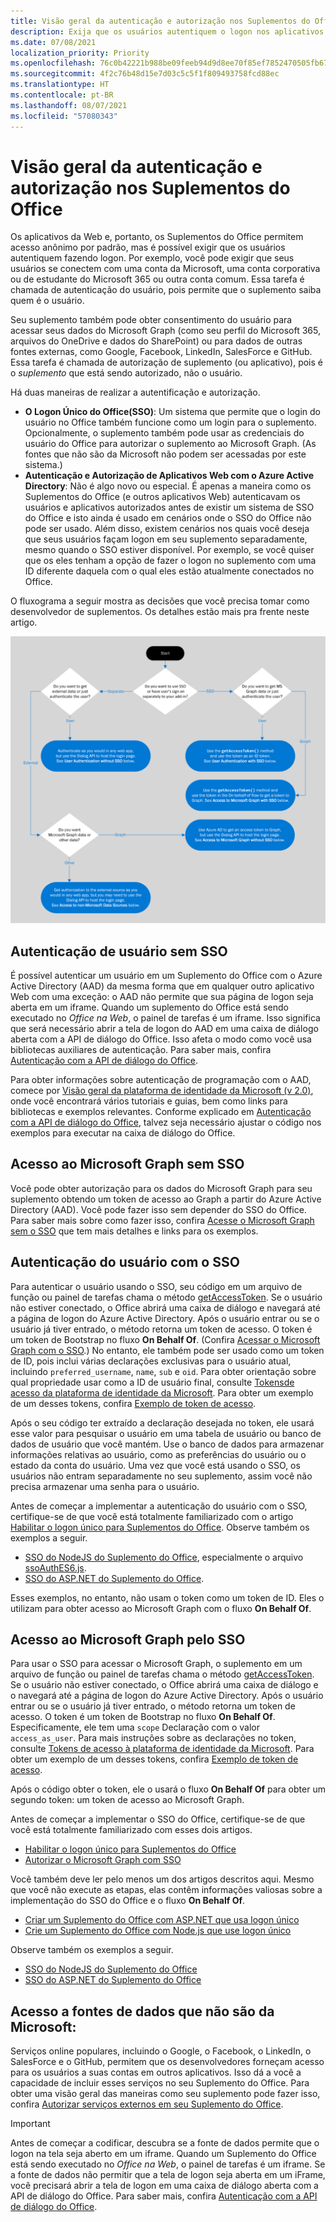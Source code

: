 ```yaml
---
title: Visão geral da autenticação e autorização nos Suplementos do Office
description: Exija que os usuários autentiquem o logon nos aplicativos Web e suplementos do Office.
ms.date: 07/08/2021
localization_priority: Priority
ms.openlocfilehash: 76c0b42221b988be09feeb94d9d8ee70f85ef7852470505fb67587bdb90113d1
ms.sourcegitcommit: 4f2c76b48d15e7d03c5c5f1f809493758fcd88ec
ms.translationtype: HT
ms.contentlocale: pt-BR
ms.lasthandoff: 08/07/2021
ms.locfileid: "57080343"
---
```

# <a name="overview-of-authentication-and-authorization-in-office-add-ins"></a>Visão geral da autenticação e autorização nos Suplementos do Office

Os aplicativos da Web e, portanto, os Suplementos do Office permitem acesso anônimo por padrão, mas é possível exigir que os usuários autentiquem fazendo logon. Por exemplo, você pode exigir que seus usuários se conectem com uma conta da Microsoft, uma conta corporativa ou de estudante do Microsoft 365 ou outra conta comum. Essa tarefa é chamada de autenticação do usuário, pois permite que o suplemento saiba quem é o usuário.

Seu suplemento também pode obter consentimento do usuário para acessar seus dados do Microsoft Graph (como seu perfil do Microsoft 365, arquivos do OneDrive e dados do SharePoint) ou para dados de outras fontes externas, como Google, Facebook, LinkedIn, SalesForce e GitHub. Essa tarefa é chamada de autorização de suplemento (ou aplicativo), pois é o *suplemento* que está sendo autorizado, não o usuário.

Há duas maneiras de realizar a autentificação e autorização.

- **O Logon Único do Office(SSO)**: Um sistema que permite que o login do usuário no Office também funcione como um login para o suplemento. Opcionalmente, o suplemento também pode usar as credenciais do usuário do Office para autorizar o suplemento ao Microsoft Graph. (As fontes que não são da Microsoft não podem ser acessadas por este sistema.)
- **Autenticação e Autorização de Aplicativos Web com o Azure Active Directory**: Não é algo novo ou especial. É apenas a maneira como os Suplementos do Office (e outros aplicativos Web) autenticavam os usuários e aplicativos autorizados antes de existir um sistema de SSO do Office e isto ainda é usado em cenários onde o SSO do Office não pode ser usado. Além disso, existem cenários nos quais você deseja que seus usuários façam logon em seu suplemento separadamente, mesmo quando o SSO estiver disponível. Por exemplo, se você quiser que os eles tenham a opção de fazer o logon no suplemento com uma ID diferente daquela com o qual eles estão atualmente conectados no Office.

O fluxograma a seguir mostra as decisões que você precisa tomar como desenvolvedor de suplementos. Os detalhes estão mais pra frente neste artigo.

![Uma imagem mostrando um fluxograma de decisão para habilitar a autenticação e a autorização nos Suplementos do Office.](../images/authflowchart.png)

## <a name="user-authentication-without-sso"></a>Autenticação de usuário sem SSO

É possível autenticar um usuário em um Suplemento do Office com o Azure Active Directory (AAD) da mesma forma que em qualquer outro aplicativo Web com uma exceção: o AAD não permite que sua página de logon seja aberta em um iframe. Quando um suplemento do Office está sendo executado no *Office na Web*, o painel de tarefas é um iframe. Isso significa que será necessário abrir a tela de logon do AAD em uma caixa de diálogo aberta com a API de diálogo do Office. Isso afeta o modo como você usa bibliotecas auxiliares de autenticação. Para saber mais, confira [Autenticação com a API de diálogo do Office](auth-with-office-dialog-api.md).

Para obter informações sobre autenticação de programação com o AAD, comece por [Visão geral da plataforma de identidade da Microsoft (v 2.0)](/azure/active-directory/develop/v2-overview), onde você encontrará vários tutoriais e guias, bem como links para bibliotecas e exemplos relevantes. Conforme explicado em [Autenticação com a API de diálogo do Office](auth-with-office-dialog-api.md), talvez seja necessário ajustar o código nos exemplos para executar na caixa de diálogo do Office.

## <a name="access-to-microsoft-graph-without-sso"></a>Acesso ao Microsoft Graph sem SSO

Você pode obter autorização para os dados do Microsoft Graph para seu suplemento obtendo um token de acesso ao Graph a partir do Azure Active Directory (AAD). Você pode fazer isso sem depender do SSO do Office. Para saber mais sobre como fazer isso, confira [Acesse o Microsoft Graph sem o SSO](authorize-to-microsoft-graph-without-sso.md) que tem mais detalhes e links para os exemplos.

## <a name="user-authentication-with-sso"></a>Autenticação do usuário com o SSO

Para autenticar o usuário usando o SSO, seu código em um arquivo de função ou painel de tarefas chama o método [getAccessToken](/javascript/api/office-runtime/officeruntime.auth#getAccessToken_options_). Se o usuário não estiver conectado, o Office abrirá uma caixa de diálogo e navegará até a página de logon do Azure Active Directory. Após o usuário entrar ou se o usuário já tiver entrado, o método retorna um token de acesso. O token é um token de Bootstrap no fluxo **On Behalf Of**. (Confira [Acessar o Microsoft Graph com o SSO](#access-to-microsoft-graph-with-sso).) No entanto, ele também pode ser usado como um token de ID, pois inclui várias declarações exclusivas para o usuário atual, incluindo `preferred_username`, `name`, `sub` e `oid`. Para obter orientação sobre qual propriedade usar como a ID de usuário final, consulte [Tokensde acesso da plataforma de identidade da Microsoft](/azure/active-directory/develop/access-tokens#payload-claims). Para obter um exemplo de um desses tokens, confira [Exemplo de token de acesso](sso-in-office-add-ins.md#example-access-token).

Após o seu código ter extraído a declaração desejada no token, ele usará esse valor para pesquisar o usuário em uma tabela de usuário ou banco de dados de usuário que você mantém. Use o banco de dados para armazenar informações relativas ao usuário, como as preferências do usuário ou o estado da conta do usuário. Uma vez que você está usando o SSO, os usuários não entram separadamente no seu suplemento, assim você não precisa armazenar uma senha para o usuário.

Antes de começar a implementar a autenticação do usuário com o SSO, certifique-se de que você está totalmente familiarizado com o artigo [Habilitar o logon único para Suplementos do Office](sso-in-office-add-ins.md). Observe também os exemplos a seguir.

- [SSO do NodeJS do Suplemento do Office](https://github.com/OfficeDev/Office-Add-in-NodeJS-SSO), especialmente o arquivo [ssoAuthES6.js](https://github.com/OfficeDev/Office-Add-in-NodeJS-SSO/blob/master/Complete/public/javascripts/ssoAuthES6.js).
- [SSO do ASP.NET do Suplemento do Office](https://github.com/OfficeDev/Office-Add-in-ASPNET-SSO).

Esses exemplos, no entanto, não usam o token como um token de ID. Eles o utilizam para obter acesso ao Microsoft Graph com o fluxo **On Behalf Of**.

## <a name="access-to-microsoft-graph-with-sso"></a>Acesso ao Microsoft Graph pelo SSO

Para usar o SSO para acessar o Microsoft Graph, o suplemento em um arquivo de função ou painel de tarefas chama o método [getAccessToken](/javascript/api/office-runtime/officeruntime.auth#getAccessToken_options_). Se o usuário não estiver conectado, o Office abrirá uma caixa de diálogo e o navegará até a página de logon do Azure Active Directory. Após o usuário entrar ou se o usuário já tiver entrado, o método retorna um token de acesso. O token é um token de Bootstrap no fluxo **On Behalf Of**. Especificamente, ele tem uma `scope` Declaração com o valor `access_as_user`. Para mais instruções sobre as declarações no token, consulte [Tokens de acesso à plataforma de identidade da Microsoft](/azure/active-directory/develop/access-tokens#payload-claims). Para obter um exemplo de um desses tokens, confira [Exemplo de token de acesso](sso-in-office-add-ins.md#example-access-token).

Após o código obter o token, ele o usará o fluxo **On Behalf Of** para obter um segundo token: um token de acesso ao Microsoft Graph.

Antes de começar a implementar o SSO do Office, certifique-se de que você está totalmente familiarizado com esses dois artigos.

- [Habilitar o logon único para Suplementos do Office](sso-in-office-add-ins.md)
- [Autorizar o Microsoft Graph com SSO](authorize-to-microsoft-graph.md)

Você também deve ler pelo menos um dos artigos descritos aqui. Mesmo que você não execute as etapas, elas contêm informações valiosas sobre a implementação do SSO do Office e o fluxo **On Behalf Of**.

- [Criar um Suplemento do Office com ASP.NET que usa logon único](create-sso-office-add-ins-aspnet.md)
- [Crie um Suplemento do Office com Node.js que use logon único](create-sso-office-add-ins-nodejs.md)

Observe também os exemplos a seguir.

- [SSO do NodeJS do Suplemento do Office](https://github.com/OfficeDev/Office-Add-in-NodeJS-SSO)
- [SSO do ASP.NET do Suplemento do Office](https://github.com/OfficeDev/Office-Add-in-ASPNET-SSO)

## <a name="access-to-non-microsoft-data-sources"></a>Acesso a fontes de dados que não são da Microsoft:

Serviços online populares, incluindo o Google, o Facebook, o LinkedIn, o SalesForce e o GitHub, permitem que os desenvolvedores forneçam acesso para os usuários a suas contas em outros aplicativos. Isso dá a você a capacidade de incluir esses serviços no seu Suplemento do Office. Para obter uma visão geral das maneiras como seu suplemento pode fazer isso, confira [Autorizar serviços externos em seu Suplemento do Office](auth-external-add-ins.md).

> [!IMPORTANT]
> Antes de começar a codificar, descubra se a fonte de dados permite que o logon na tela seja aberto em um iframe. Quando um Suplemento do Office está sendo executado no *Office na Web*, o painel de tarefas é um iframe. Se a fonte de dados não permitir que a tela de logon seja aberta em um iFrame, você precisará abrir a tela de logon em uma caixa de diálogo aberta com a API de diálogo do Office. Para saber mais, confira [Autenticação com a API de diálogo do Office](auth-with-office-dialog-api.md).
